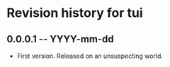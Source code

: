 # Revision history for tui

## 0.0.0.1 -- YYYY-mm-dd

* First version. Released on an unsuspecting world.
